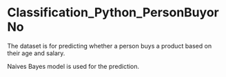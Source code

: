 # Classification_Python_PersonBuyorNo

The dataset is for predicting whether a person buys a product based on their age and salary.

Naives Bayes model is used for the prediction.
